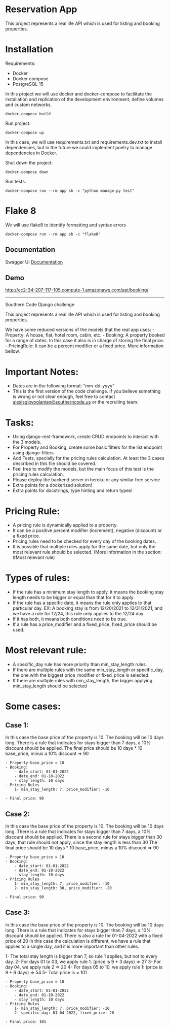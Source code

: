 
# Reservation App

This project represents a real life API which is used for listing and booking properties.

# Installation

Requirements:
- Docker
- Docker compose
- PostgreSQL 15

In this project we will use docker and docker-compose to facilitate the installation and replication of the development environment, define volumes and custom networks.

`docker-compose build`

Run project:

`docker-compose up`

In this case, we will use requirements.txt and requirements.dev.txt to install dependencies, but in the future we could implement poetry to manage dependencies in Docker.

Shut down the project:

`docker-compose down`

Run tests:

`docker-compose run --rm app sh -c "python manage.py test"`

# Flake 8

We will use flake8 to identify formatting and syntax errors

`docker-compose run --rm app sh -c "flake8"`


## Documentation

Swagger UI
[Documentation](http://ec2-34-207-117-105.compute-1.amazonaws.com/api/docs/)


## Demo

http://ec2-34-207-117-105.compute-1.amazonaws.com/api/booking/

-----

Southern Code Django challenge

This project represents a real life API which is used for listing and booking properties.

We have some reduced versions of the models that the real app uses:
    - Property: A house, flat, hotel room, cabin, etc.
    - Booking: A property booked for a range of dates. In this case it also is in charge of storing the final price.
    - PricingRule: It can be a percent modifier or a fixed price. More information bellow.

# Important Notes:
- Dates are in the following format: “mm-dd-yyyy”
- This is the first version of the code challenge. If you believe something is wrong or not clear enough, feel free to contact alexisgiovoglanian@southerncode.us or the recruiting team.


# Tasks:
- Using django-rest-framework, create CRUD endpoints to interact with the 3 models.
- For Property and Booking, create some basic filters for the list endpoint using django-filters
- Add Tests, specially for the pricing rules calculation. At least the 3 cases described in this file should be covered.
- Feel free to modify the models, but the main focus of this test is the pricing rules calculation.
- Please deploy the backend server in heroku or any similar free service
- Extra points for a dockerized solution!
- Extra points for docstrings, type hinting and return types!


# Pricing Rule:
- A pricing rule is dynamically applied to a property.
- It can be a positive percent modifier (increment), negative (discount) or a fixed price.
- Pricing rules need to be checked for every day of the booking dates.
- It is possible that multiple rules apply for the same date, but only the most relevant rule should be selected. 
(More information in the section: #Most relevant rule)

# Types of rules:
- If the rule has a minimum stay length to apply, it means the booking stay length needs to be bigger or equal than that for it to apply.
- If the rule has a specific date, it means the rule only applies to that particular day. 
    EX: A booking stay is from 12/20/2021 to 12/31/2021, and we have a rule for 12/24, this rule only applies to the 12/24 day.
- If it has both, it means both conditions need to be true.
- If a rule has a price_modifier and a fixed_price, fixed_price should be used.

# Most relevant rule:
- A specific_day rule has more priority than min_stay_length rules.
- If there are multiple rules with the same min_stay_length or specific_day, the one with the biggest price_modifier or fixed_price is selected.
- If there are multiple rules with min_stay_length, the bigger applying min_stay_length should be selected

# Some cases:
## Case 1:
In this case the base price of the property is 10.
The booking will be 10 days long.
There is a rule that indicates for stays bigger than 7 days, a 10% discount should be applied.
The final price should be 10 days * 10 base_price, minus a 10% discount => 90

    - Property base_price = 10
    - Booking:
        - date_start: 01-01-2022
        - date_end: 01-10-2022
        - stay length: 10 days
    - Pricing Rules
        1- min_stay_length: 7, price_modifier: -10

    - Final price: 90        
    

## Case 2:
In this case the base price of the property is 10.
The booking will be 10 days long.
There is a rule that indicates for stays bigger than 7 days, a 10% discount should be applied.
There is a second rule for stays bigger than 30 days, that rule should not apply, since the stay length is less than 30
The final price should be 10 days * 10 base_price, minus a 10% discount => 90

    - Property base_price = 10
    - Booking:
        - date_start: 01-01-2022
        - date_end: 01-10-2022
        - stay length: 10 days
    - Pricing Rules
        1- min_stay_length: 7, price_modifier: -10
        2- min_stay_length: 30, price_modifier: -20

    - Final price: 90        
    

## Case 3:
In this case the base price of the property is 10.
The booking will be 10 days long.
There is a rule that indicates for stays bigger than 7 days, a 10% discount should be applied.
There is also a rule for 01-04-2022 with a fixed price of 20
In this case the calculation is different, we have a rule that applies to a single day, and it is more important than other rules:

1- The total stay length is bigger than 7, so rule 1 applies, but not to every day.
2- For days 01 to 03, we apply rule 1. (price is 9 * 3 days) => 27
3- For day 04, we apply rule 2 => 20
4- For days 05 to 10, we apply rule 1: (price is 9 * 6 days) => 54
5- Total price is = 101


    - Property base_price = 10
    - Booking:
        - date_start: 01-01-2022
        - date_end: 01-10-2022
        - stay length: 10 days
    - Pricing Rules
        1- min_stay_length: 7, price_modifier: -10
        2- specific_day: 01-04-2022, fixed_price: 20

    - Final price: 101     


